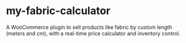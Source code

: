 # my-fabric-calculator
A WooCommerce plugin to sell products like fabric by custom length (meters and cm), with a real-time price calculator and inventory control.

